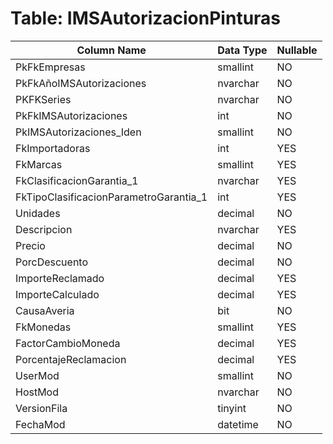 # Table: IMSAutorizacionPinturas

| Column Name | Data Type | Nullable |
|-------------|-----------|----------|
| PkFkEmpresas | smallint | NO |
| PkFkAñoIMSAutorizaciones | nvarchar | NO |
| PKFKSeries | nvarchar | NO |
| PkFkIMSAutorizaciones | int | NO |
| PkIMSAutorizaciones_Iden | smallint | NO |
| FkImportadoras | int | YES |
| FkMarcas | smallint | YES |
| FkClasificacionGarantia_1 | nvarchar | YES |
| FkTipoClasificacionParametroGarantia_1 | int | YES |
| Unidades | decimal | NO |
| Descripcion | nvarchar | YES |
| Precio | decimal | NO |
| PorcDescuento | decimal | NO |
| ImporteReclamado | decimal | YES |
| ImporteCalculado | decimal | YES |
| CausaAveria | bit | NO |
| FkMonedas | smallint | YES |
| FactorCambioMoneda | decimal | YES |
| PorcentajeReclamacion | decimal | YES |
| UserMod | smallint | NO |
| HostMod | nvarchar | NO |
| VersionFila | tinyint | NO |
| FechaMod | datetime | NO |
